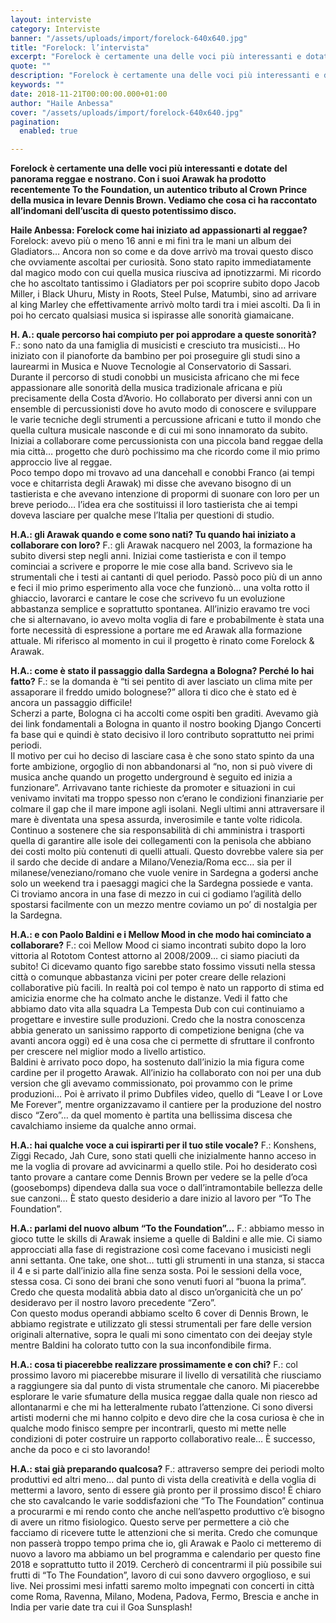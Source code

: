 ```yaml
---
layout: interviste
category: Interviste
banner: "/assets/uploads/import/forelock-640x640.jpg"
title: "Forelock: l’intervista"
excerpt: "Forelock è certamente una delle voci più interessanti e dotate del panorama reggae e nostrano. Con i suoi Arawak ha prodotto recentemente To the Foundation, un autentico tributo al Crown Prince della musica in levare Dennis Brown. Vediamo che cosa ci ha raccontato all’indomani dell’uscita di questo potentissimo disco. Haile Anbessa: Forelock come hai iniziato…"
quote: ""
description: "Forelock è certamente una delle voci più interessanti e dotate del panorama reggae e nostrano. Con i suoi Arawak ha prodotto recentemente To the Foundation, un autentico tributo al Crown Prince della musica in levare Dennis Brown. Vediamo che cosa ci ha raccontato all’indomani dell’uscita di questo potentissimo disco. Haile Anbessa: Forelock come hai iniziato…"
keywords: ""
date: 2018-11-21T00:00:00.000+01:00
author: "Haile Anbessa"
cover: "/assets/uploads/import/forelock-640x640.jpg"
pagination:
  enabled: true

---
```


**Forelock è certamente una delle voci più interessanti e dotate del panorama reggae e nostrano. Con i suoi Arawak ha prodotto recentemente To the Foundation, un autentico tributo al Crown Prince della musica in levare Dennis Brown. Vediamo che cosa ci ha raccontato all’indomani dell’uscita di questo potentissimo disco.**

**Haile Anbessa: Forelock come hai iniziato ad appassionarti al reggae?** 
Forelock: avevo più o meno 16 anni e mi finì tra le mani un album dei Gladiators… Ancora non so come e da dove arrivò ma trovai questo disco che ovviamente ascoltai per curiosità. Sono stato rapito immediatamente dal magico modo con cui quella musica riusciva ad ipnotizzarmi. Mi ricordo che ho ascoltato tantissimo i Gladiators per poi scoprire subito dopo Jacob Miller, i Black Uhuru, Misty in Roots, Steel Pulse, Matumbi, sino ad arrivare al king Marley che effettivamente arrivò molto tardi tra i miei ascolti. Da lì in poi ho cercato qualsiasi musica si ispirasse alle sonorità giamaicane.

**H. A.: quale percorso hai compiuto per poi approdare a queste sonorità?** 
F.: sono nato da una famiglia di musicisti e cresciuto tra musicisti… Ho iniziato con il pianoforte da bambino per poi proseguire gli studi sino a laurearmi in Musica e Nuove Tecnologie al Conservatorio di Sassari. Durante il percorso di studi conobbi un musicista africano che mi fece appassionare alle sonorità della musica tradizionale africana e più precisamente della Costa d’Avorio. Ho collaborato per diversi anni con un ensemble di percussionisti dove ho avuto modo di conoscere e sviluppare le varie tecniche degli strumenti a percussione africani e tutto il mondo che quella cultura musicale nasconde e di cui mi sono innamorato da subito. Iniziai a collaborare come percussionista con una piccola band reggae della mia città… progetto che durò pochissimo ma che ricordo come il mio primo approccio live al reggae.  
Poco tempo dopo mi trovavo ad una dancehall e conobbi Franco (ai tempi voce e chitarrista degli Arawak) mi disse che avevano bisogno di un tastierista e che avevano intenzione di propormi di suonare con loro per un breve periodo… l’idea era che sostituissi il loro tastierista che ai tempi doveva lasciare per qualche mese l’Italia per questioni di studio.

**H.A.: gli Arawak quando e come sono nati? Tu quando hai iniziato a collaborare con loro?** 
F.: gli Arawak nacquero nel 2003, la formazione ha subito diversi step negli anni. Iniziai come tastierista e con il tempo cominciai a scrivere e proporre le mie cose alla band. Scrivevo sia le strumentali che i testi ai cantanti di quel periodo. Passò poco più di un anno e feci il mio primo esperimento alla voce che funzionò… una volta rotto il ghiaccio, lavorarci e cantare le cose che scrivevo fu un evoluzione abbastanza semplice e soprattutto spontanea. All’inizio eravamo tre voci che si alternavano, io avevo molta voglia di fare e probabilmente è stata una forte necessità di espressione a portare me ed Arawak alla formazione attuale. Mi riferisco al momento in cui il progetto è rinato come Forelock & Arawak.

**H.A.: come è stato il passaggio dalla Sardegna a Bologna? Perché lo hai fatto?** 
F.: se la domanda è “ti sei pentito di aver lasciato un clima mite per assaporare il freddo umido bolognese?” allora ti dico che è stato ed è ancora un passaggio difficile!  
Scherzi a parte, Bologna ci ha accolti come ospiti ben graditi. Avevamo già dei link fondamentali a Bologna in quanto il nostro booking Django Concerti fa base qui e quindi è stato decisivo il loro contributo soprattutto nei primi periodi.  
Il motivo per cui ho deciso di lasciare casa è che sono stato spinto da una forte ambizione, orgoglio di non abbandonarsi al “no, non si può vivere di musica anche quando un progetto underground è seguito ed inizia a funzionare”. Arrivavano tante richieste da promoter e situazioni in cui venivamo invitati ma troppo spesso non c’erano le condizioni finanziarie per colmare il gap che il mare impone agli isolani. Negli ultimi anni attraversare il mare è diventata una spesa assurda, inverosimile e tante volte ridicola. Continuo a sostenere che sia responsabilità di chi amministra i trasporti quella di garantire alle isole dei collegamenti con la penisola che abbiano dei costi molto più contenuti di quelli attuali. Questo dovrebbe valere sia per il sardo che decide di andare a Milano/Venezia/Roma ecc… sia per il milanese/veneziano/romano che vuole venire in Sardegna a godersi anche solo un weekend tra i paesaggi magici che la Sardegna possiede e vanta.  
Ci troviamo ancora in una fase di mezzo in cui ci godiamo l’agilità dello spostarsi facilmente con un mezzo mentre coviamo un po’ di nostalgia per la Sardegna.

**H.A.: e con Paolo Baldini e i Mellow Mood in che modo hai cominciato a collaborare?** 
F.: coi Mellow Mood ci siamo incontrati subito dopo la loro vittoria al Rototom Contest attorno al 2008/2009… ci siamo piaciuti da subito! Ci dicevamo quanto figo sarebbe stato fossimo vissuti nella stessa città o comunque abbastanza vicini per poter creare delle relazioni collaborative più facili. In realtà poi col tempo è nato un rapporto di stima ed amicizia enorme che ha colmato anche le distanze. Vedi il fatto che abbiamo dato vita alla squadra La Tempesta Dub con cui continuiamo a progettare e investire sulle produzioni. Credo che la nostra conoscenza abbia generato un sanissimo rapporto di competizione benigna (che va avanti ancora oggi) ed è una cosa che ci permette di sfruttare il confronto per crescere nel miglior modo a livello artistico.  
Baldini è arrivato poco dopo, ha sostenuto dall’inizio la mia figura come cardine per il progetto Arawak. All’inizio ha collaborato con noi per una dub version che gli avevamo commissionato, poi provammo con le prime produzioni… Poi è arrivato il primo Dubfiles video, quello di “Leave I or Love Me Forever”, mentre organizzavamo il cantiere per la produzione del nostro disco “Zero”… da quel momento è partita una bellissima discesa che cavalchiamo insieme da qualche anno ormai.

**H.A.: hai qualche voce a cui ispirarti per il tuo stile vocale?** 
F.: Konshens, Ziggi Recado, Jah Cure, sono stati quelli che inizialmente hanno acceso in me la voglia di provare ad avvicinarmi a quello stile. Poi ho desiderato così tanto provare a cantare come Dennis Brown per vedere se la pelle d’oca (goosebomps) dipendeva dalla sua voce o dall’intramontabile bellezza delle sue canzoni… È stato questo desiderio a dare inizio al lavoro per “To The Foundation”.

**H.A.: parlami del nuovo album “To the Foundation”…** 
F.: abbiamo messo in gioco tutte le skills di Arawak insieme a quelle di Baldini e alle mie. Ci siamo approcciati alla fase di registrazione così come facevano i musicisti negli anni settanta. One take, one shot… tutti gli strumenti in una stanza, si stacca il 4 e si parte dall’inizio alla fine senza sosta. Poi le sessioni della voce, stessa cosa. Ci sono dei brani che sono venuti fuori al “buona la prima”. Credo che questa modalità abbia dato al disco un’organicità che un po’ desideravo per il nostro lavoro precedente “Zero”.  
Con questo modus operandi abbiamo scelto 6 cover di Dennis Brown, le abbiamo registrate e utilizzato gli stessi strumentali per fare delle version originali alternative, sopra le quali mi sono cimentato con dei deejay style mentre Baldini ha colorato tutto con la sua inconfondibile firma.

**H.A.: cosa ti piacerebbe realizzare prossimamente e con chi?** 
F.: col prossimo lavoro mi piacerebbe misurare il livello di versatilità che riusciamo a raggiungere sia dal punto di vista strumentale che canoro. Mi piacerebbe esplorare le varie sfumature della musica reggae dalla quale non riesco ad allontanarmi e che mi ha letteralmente rubato l’attenzione. Ci sono diversi artisti moderni che mi hanno colpito e devo dire che la cosa curiosa è che in qualche modo finisco sempre per incontrarli, questo mi mette nelle condizioni di poter costruire un rapporto collaborativo reale… È successo, anche da poco e ci sto lavorando!

**H.A.: stai già preparando qualcosa?** 
F.: attraverso sempre dei periodi molto produttivi ed altri meno… dal punto di vista della creatività e della voglia di mettermi a lavoro, sento di essere già pronto per il prossimo disco! È chiaro che sto cavalcando le varie soddisfazioni che “To The Foundation” continua a procurarmi e mi rendo conto che anche nell’aspetto produttivo c’è bisogno di avere un ritmo fisiologico. Questo serve per permettere a ciò che facciamo di ricevere tutte le attenzioni che si merita. Credo che comunque non passerà troppo tempo prima che io, gli Arawak e Paolo ci metteremo di nuovo a lavoro ma abbiamo un bel programma e calendario per questo fine 2018 e soprattutto tutto il 2019\. Cercherò di concentrarmi il più possibile sui frutti di “To The Foundation”, lavoro di cui sono davvero orgoglioso, e sui live. Nei prossimi mesi infatti saremo molto impegnati con concerti in città come Roma, Ravenna, Milano, Modena, Padova, Fermo, Brescia e anche in India per varie date tra cui il Goa Sunsplash!